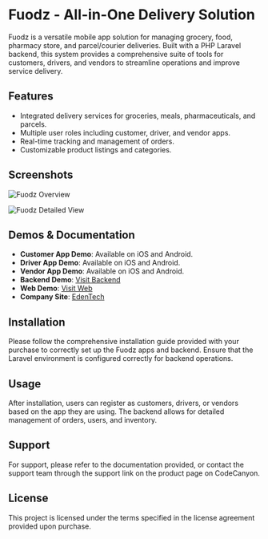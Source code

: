 # Fuodz - All-in-One Delivery Solution

Fuodz is a versatile mobile app solution for managing grocery, food, pharmacy store, and parcel/courier deliveries. Built with a PHP Laravel backend, this system provides a comprehensive suite of tools for customers, drivers, and vendors to streamline operations and improve service delivery.

## Features

- Integrated delivery services for groceries, meals, pharmaceuticals, and parcels.
- Multiple user roles including customer, driver, and vendor apps.
- Real-time tracking and management of orders.
- Customizable product listings and categories.

## Screenshots

![Fuodz Overview](https://camo.envatousercontent.com/0400142e37cc2aa36bb0e08a6fc8d73ea2c96894/68747470733a2f2f7265732e636c6f7564696e6172792e636f6d2f736e61707461736b2f696d6167652f75706c6f61642f76313633323737303038322f46756f647a2f416c6c2d696e2d315f71696d7534612e706e67)

![Fuodz Detailed View](https://camo.envatousercontent.com/40fc242bc6c71563a702d3dcb11b6a51977954e9/68747470733a2f2f7265732e636c6f7564696e6172792e636f6d2f736e61707461736b2f696d6167652f75706c6f61642f76313631383135353336382f46756f647a2f46756f647a5f507265766965775f335f6338637372342e706e67)

## Demos & Documentation

- **Customer App Demo**: Available on iOS and Android.
- **Driver App Demo**: Available on iOS and Android.
- **Vendor App Demo**: Available on iOS and Android.
- **Backend Demo**: [Visit Backend](https://fuodz.edentech.online/)
- **Web Demo**: [Visit Web](https://customers.edentech.online/)
- **Company Site**: [EdenTech](https://edentech.online/)

## Installation

Please follow the comprehensive installation guide provided with your purchase to correctly set up the Fuodz apps and backend. Ensure that the Laravel environment is configured correctly for backend operations.

## Usage

After installation, users can register as customers, drivers, or vendors based on the app they are using. The backend allows for detailed management of orders, users, and inventory.

## Support

For support, please refer to the documentation provided, or contact the support team through the support link on the product page on CodeCanyon.

## License

This project is licensed under the terms specified in the license agreement provided upon purchase.
